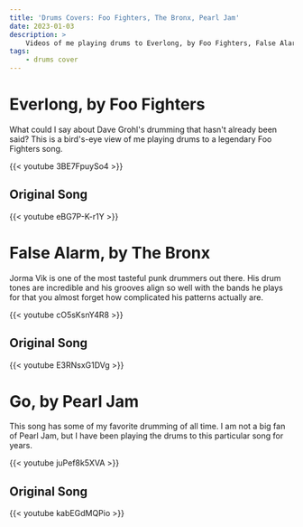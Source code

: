 ```yaml
---
title: 'Drums Covers: Foo Fighters, The Bronx, Pearl Jam'
date: 2023-01-03
description: >
    Videos of me playing drums to Everlong, by Foo Fighters, False Alarm, by The Bronx, and Go, by Pearl Jam. These are the first drumming videos I ever made.
tags:
    - drums cover
---
```


# Everlong, by Foo Fighters

What could I say about Dave Grohl's drumming that hasn't already been said? This is a bird's-eye view of me playing drums to a legendary Foo Fighters song.

{{< youtube 3BE7FpuySo4 >}}
<br>

## Original Song

{{< youtube eBG7P-K-r1Y >}}
<br>


# False Alarm, by The Bronx

Jorma Vik is one of the most tasteful punk drummers out there. His drum tones are incredible and his grooves align so well with the bands he plays for that you almost forget how complicated his patterns actually are.

{{< youtube cO5sKsnY4R8 >}}
<br>

## Original Song

{{< youtube E3RNsxG1DVg >}}
<br>


# Go, by Pearl Jam

This song has some of my favorite drumming of all time. I am not a big fan of Pearl Jam, but I have been playing the drums to this particular song for years.

{{< youtube juPef8k5XVA >}}
<br>

## Original Song

{{< youtube kabEGdMQPio >}}

